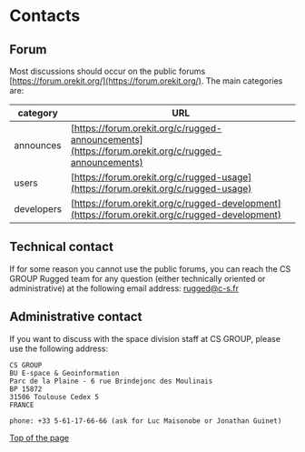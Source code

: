 <!--- Copyright 2013-2020 CS GROUP
  Licensed under the Apache License, Version 2.0 (the "License");
  you may not use this file except in compliance with the License.
  You may obtain a copy of the License at
  
    http://www.apache.org/licenses/LICENSE-2.0
  
  Unless required by applicable law or agreed to in writing, software
  distributed under the License is distributed on an "AS IS" BASIS,
  WITHOUT WARRANTIES OR CONDITIONS OF ANY KIND, either express or implied.
  See the License for the specific language governing permissions and
  limitations under the License.
-->

<a name="top"></a>

# Contacts

## Forum

Most discussions should occur on the public forums [https://forum.orekit.org/](https://forum.orekit.org/).
The main categories are:

|   category    |                                     URL                                                            |
|---------------|----------------------------------------------------------------------------------------------------|
|  announces    | [https://forum.orekit.org/c/rugged-announcements](https://forum.orekit.org/c/rugged-announcements) |
|     users     | [https://forum.orekit.org/c/rugged-usage](https://forum.orekit.org/c/rugged-usage)                 |
|   developers  | [https://forum.orekit.org/c/rugged-development](https://forum.orekit.org/c/rugged-development)    |

## Technical contact

If for some reason you cannot use the public forums, you can reach the CS
GROUP Rugged team for any question (either technically
oriented or administrative) at the following email address:
[rugged@c-s.fr](mailto:rugged@c-s.fr)

## Administrative contact

If you want to discuss with the space division staff at CS GROUP,
please use the following address:

    CS GROUP
    BU E-space & Geoinformation
    Parc de la Plaine - 6 rue Brindejonc des Moulinais
    BP 15872
    31506 Toulouse Cedex 5
    FRANCE

    phone: +33 5-61-17-66-66 (ask for Luc Maisonobe or Jonathan Guinet)


[Top of the page](#top)
    
